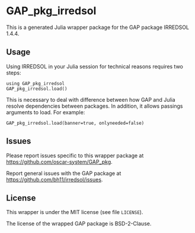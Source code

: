 # GAP_pkg_irredsol

This is a generated Julia wrapper package for the GAP package IRREDSOL 1.4.4.

## Usage

Using IRREDSOL in your Julia session for technical reasons requires two steps:

    using GAP_pkg_irredsol
    GAP_pkg_irredsol.load()

This is necessary to deal with difference between how GAP and Julia
resolve dependencies between packages. In addition, it allows passings
arguments to load. For example:

    GAP_pkg_irredsol.load(banner=true, onlyneeded=false)

## Issues

Please report issues specific to this wrapper package at <https://github.com/oscar-system/GAP_pkg>.

Report general issues with the GAP package at <https://github.com/bh11/irredsol/issues>.

## License

This wrapper is under the MIT license (see file `LICENSE`).

The license of the wrapped GAP package is BSD-2-Clause.
